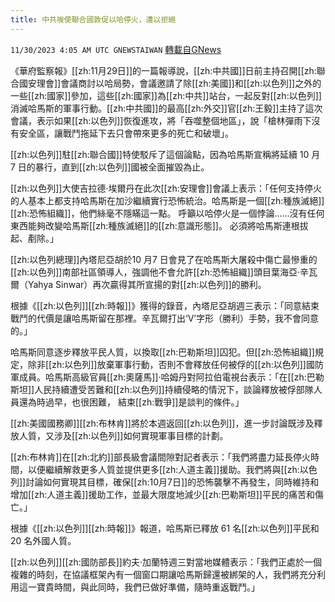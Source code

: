 ```yaml
---
title: 中共唆使聯合國敦促以哈停火，遭以拒絕
---
```

`11/30/2023 4:05 AM UTC GNEWSTAIWAN` [轉載自GNews](https://gnews.org/articles/2052456)


  
《華府監察報》[[zh:11月29日]]的一篇報導說，[[zh:中共國]]日前主持召開[[zh:聯合國安理會]]會議商討以哈局勢，會議邀請了除[[zh:美國]]和[[zh:以色列]]之外的一些[[zh:國家]]參加，這些[[zh:國家]]為[[zh:中共]]站台，一起反對[[zh:以色列]]消滅哈馬斯的軍事行動。[[zh:中共國]]的最高[[zh:外交]]官[[zh:王毅]]主持了這次會議，表示如果[[zh:以色列]]恢復進攻，將「吞噬整個地區」，說「槍林彈雨下沒有安全區，讓戰鬥拖延下去只會帶來更多的死亡和破壞」。

[[zh:以色列]]駐[[zh:聯合國]]特使駁斥了這個論點，因為哈馬斯宣稱將延續 10 月 7 日的暴行，直到[[zh:以色列]]國被全面摧毀為止。

  

[[zh:以色列]]大使吉拉德·埃爾丹在此次[[zh:安理會]]會議上表示：「任何支持停火的人基本上都支持哈馬斯在加沙繼續實行恐怖統治。哈馬斯是一個[[zh:種族滅絕]][[zh:恐怖組織]]，他們絲毫不隱瞞這一點。 呼籲以哈停火是一個悖論……沒有任何東西能夠改變哈馬斯[[zh:種族滅絕]]的[[zh:意識形態]]。 必須將哈馬斯連根拔起、剷除。」

  

[[zh:以色列總理]]內塔尼亞胡於10 月7 日會見了在哈馬斯大屠殺中傷亡最慘重的[[zh:以色列]]南部社區領導人，強調他不會允許[[zh:恐怖組織]]頭目葉海亞·辛瓦爾（Yahya Sinwar）再次贏得其所宣揚的對[[zh:以色列]]的勝利。

  

根據《[[zh:以色列]][[zh:時報]]》獲得的錄音，內塔尼亞胡週三表示：「同意結束戰鬥的代價是讓哈馬斯留在那裡。辛瓦爾打出‘V’字形（勝利）手勢，我不會同意的。」

  

哈馬斯同意逐步釋放平民人質，以換取[[zh:巴勒斯坦]]囚犯。但[[zh:恐怖組織]]規定，除非[[zh:以色列]]放棄軍事行動，否則不會釋放任何被俘的[[zh:以色列]]國防軍成員。哈馬斯高級官員[[zh:奧薩馬]]·哈姆丹對阿拉伯電視台表示：「在[[zh:巴勒斯坦]]人民持續遭受苦難和[[zh:以色列]]持續侵略的情況下，談論釋放被俘部隊人員還為時過早，也很困難，  結束[[zh:戰爭]]是談判的條件。」

  

[[zh:美國國務卿]][[zh:布林肯]]將於本週返回[[zh:以色列]]，進一步討論既涉及釋放人質，又涉及[[zh:以色列]]如何實現軍事目標的計劃。

  

[[zh:布林肯]]在[[zh:北約]]部長級會議間隙對記者表示：「我們將盡力延長停火時間，以便繼續解救更多人質並提供更多[[zh:人道主義]]援助。我們將與[[zh:以色列]]討論如何實現其目標，確保[[zh:10月7日]]的恐怖襲擊不再發生，同時維持和增加[[zh:人道主義]]援助工作，並最大限度地減少[[zh:巴勒斯坦]]平民的痛苦和傷亡。」

  

根據《[[zh:以色列]][[zh:時報]]》報道，哈馬斯已釋放 61 名[[zh:以色列]]平民和 20 名外國人質。

  

[[zh:以色列]][[zh:國防部長]]約夫·加蘭特週三對當地媒體表示：「我們正處於一個複雜的時刻，在協議框架內有一個窗口期讓哈馬斯歸還被綁架的人，我們將充分利用這一寶貴時間，與此同時，我們已做好準備，隨時重返戰鬥。」
